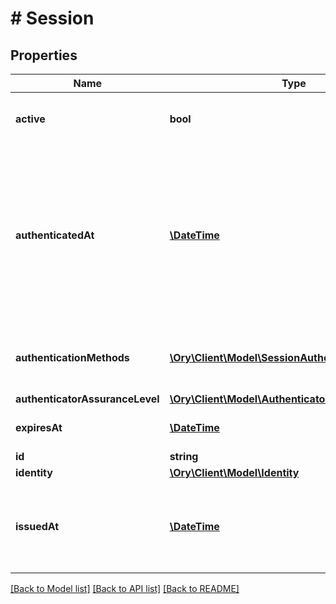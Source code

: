 # # Session

## Properties

Name | Type | Description | Notes
------------ | ------------- | ------------- | -------------
**active** | **bool** | Active state. If false the session is no longer active. | [optional]
**authenticatedAt** | [**\DateTime**](\DateTime.md) | The Session Authentication Timestamp  When this session was authenticated at. If multi-factor authentication was used this is the time when the last factor was authenticated (e.g. the TOTP code challenge was completed). | [optional]
**authenticationMethods** | [**\Ory\Client\Model\SessionAuthenticationMethod[]**](SessionAuthenticationMethod.md) | A list of authenticators which were used to authenticate the session. | [optional]
**authenticatorAssuranceLevel** | [**\Ory\Client\Model\AuthenticatorAssuranceLevel**](AuthenticatorAssuranceLevel.md) |  | [optional]
**expiresAt** | [**\DateTime**](\DateTime.md) | The Session Expiry  When this session expires at. | [optional]
**id** | **string** |  |
**identity** | [**\Ory\Client\Model\Identity**](Identity.md) |  |
**issuedAt** | [**\DateTime**](\DateTime.md) | The Session Issuance Timestamp  When this session was issued at. Usually equal or close to &#x60;authenticated_at&#x60;. | [optional]

[[Back to Model list]](../../README.md#models) [[Back to API list]](../../README.md#endpoints) [[Back to README]](../../README.md)
